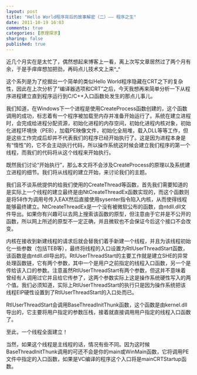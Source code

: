 ```yaml
---
layout: post
title: "Hello World程序背后的故事解密（二）—— 程序之生"
date: 2011-10-19 16:03
comments: true
categories: [原理探求]
sharing: false
published: true
---
```

近几个月实在是太忙了，偶然想起来博客上一看，离上次写文章居然过了两个月有余，于是手痒痒想加把劲，再码点儿技术文上来^_^

这个系列是为了挖掘出一个简单的类似Hello World程序隐藏在CRT之下的复杂性，因此在上次分析了“编译器选项和CRT”之后，今天我想再来简单分析一下从程序进程建立直到程序运行到C/C++入口函数处发生的那点儿事儿。

<!-- more -->

我们知道，在Windows下一个进程是使用CreateProcess函数创建的，这个函数调用的成功，标志着有一个程序被加载至内存并准备开始运行了。系统在建立进程时，会完成给进程分配资源，初始化进程的内存空间，初始化进程内核对象，初始化进程环境快（PEB），加载PE映像文件，初始化全局堆，载入DLL等等工作，但是这些工作完成后却并不代表我们的程序已经开始执行了。这是因为进程本身是有“惰性”的，它不会主动执行代码，所以操作系统这时候会建立我们程序的第一个线程，而我们的代码将从这个线程来开始执行。

既然我们讨论“开始执行”，那么本文将不会涉及CreateProcess的原理以及系统建立进程的细节。我们将从线程的建立开始，来讨论我们的主题。

我们且不谈系统提供的给我们使用的CreateThread等函数，首先我们需要知道的是实际上一个线程的建立最终是由NtCreateThreadEx函数实现的，而这个函数则是将58作为调用号传入EAX然后直接使用sysenter指令陷入内核，从而使得线程能够最终建立。NtCreateThreadEx是一个没有被微软公布的函数，由ntdll.dll文件导出。如果你有兴趣可以去网上搜索该函数的原型，但注意由于它并是不公开的函数，所以网上所述的原型不一定正确，并且微软也不会保证今后这个接口不会改变。

内核在接收到新建线程的请求后就会替我们着手新建一个线程，并且为该线程初始化一些参数（包括TEB等），最终将线程的入口设置为RtlUserThreadStart函数，该函数是由ntdll.dll导出的。RtlUserThreadStart的主要工作就是建立SHE的异常处理函数链，它有两个参数，其中一个是用户之前指定的线程入口函数，另一个是传给该入口的参数。注意虽然RtlUserThreadStart有两个参数，但这并不意味着曾经有人调用过它并且给它传参了，这两个参数实际上这是操作系统硬性写入的两个值。我们必须知道，实际上RtlUserThreadStart的执行只是因为操作系统把该线程EIP硬性设置到了RtlUserThreadStart的入口处而已。

RtlUserThreadStart会调用BaseThreadInitThunk函数，这个函数是由kernel.dll导出的，它主要将用户指定的参数压栈，接着就直接调用用户指定的线程入口函数了。

至此，一个线程全面建立！

当然，如果这个线程是主线程的话，情况有些不同。因为这时候BaseThreadInitThunk调用的可还不会是你的main或WinMain函数，它将调用PE文件中指定的入口函数，如果是VC编译的程序这个入口将是mainCRTStartup函数。
